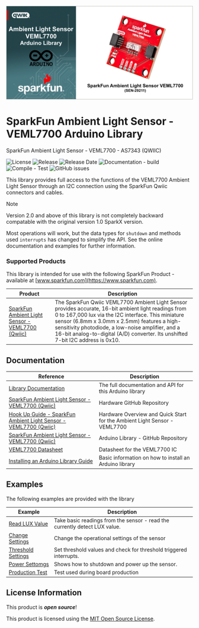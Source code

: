 ![SparkFun Ambient Light Sensor - VEML7700 Arduino Library](docs/images/gh-banner-2025-arduino-veml7700.png "SparkFun Ambient Light Sensor - VEML7700 Arduino Library]")

# SparkFun Ambient Light Sensor - VEML7700 Arduino Library

SparkFun Ambient Light Sensor - VEML7700 - AS7343 (QWIIC)

![License](https://img.shields.io/github/license/sparkfun/SparkFun_VEML7700_Arduino_Library)
![Release](https://img.shields.io/github/v/release/sparkfun/SparkFun_VEML7700_Arduino_Library)
![Release Date](https://img.shields.io/github/release-date/sparkfun/SparkFun_VEML7700_Arduino_Library)
![Documentation - build](https://img.shields.io/github/actions/workflow/status/sparkfun/SparkFun_VEML7700_Arduino_Library/build-deploy-ghpages.yml?label=doc%20build)
![Compile - Test](https://img.shields.io/github/actions/workflow/status/sparkfun/SparkFun_VEML7700_Arduino_Library/compile-sketch.yml?label=compile%20test)
![GitHub issues](https://img.shields.io/github/issues/sparkfun/SparkFun_VEML7700_Arduino_Library)


This library provides full access to the functions of the VEML7700 Ambient Light Sensor through an I2C connection using the SparkFun Qwiic connectors and cables. 

> [!NOTE]
> Version 2.0 and above of this library is not completely backward compatable with the original version 1.0 SparkX version. 
>
> Most operations will work, but the data types for `shutdown` and methods used `interrupts` has changed to simplify the API. See the online documentation and examples for further information.

### Supported Products
This library is intended for use with the following SparkFun Product - available at [www.sparkfun.com](https://www.sparkfun.com). 

| Product | Description|
|--|--|
|[SparkFun Ambient Light Sensor - VEML7700 (Qwiic)](https://www.sparkfun.com/sparkfun-ambient-light-sensor-veml7700-qwiic.html) | The SparkFun Qwiic VEML7700 Ambient Light Sensor provides accurate, 16-bit ambient light readings from 0 to 167,000 lux via the I2C interface. This miniature sensor (6.8mm x 3.0mm x 2.5mm) features a high-sensitivity photodiode, a low-noise amplifier, and a 16-bit analog-to-digital (A/D) converter. Its unshifted 7-bit I2C address is 0x10.|

## Documentation

|Reference | Description |
|---|---|
|[Library Documentation](https://docs.sparkfun.com/SparkFun_VEML7700_Arduino_Library/)| The full documentation and API for this Arduino library|
|[SparkFun Ambient Light Sensor - VEML7700 (Qwiic)](https://github.com/sparkfun/SparkFun_Ambient_Light_Sensor-VEML7700)| Hardware GitHub Repository|
|[Hook Up Guide - SparkFun Ambient Light Sensor - VEML7700 (Qwiic)](https://docs.sparkfun.com/SparkFun_Ambient_Light_Sensor-VEML7700/introduction/) | Hardware Overview and Quick Start for the Ambient Light Sensor - VEML7700|
|[SparkFun Ambient Light Sensor - VEML7700 (Qwiic)](https://github.com/sparkfun/SparkFun_VEML7700_Arduino_Library)| Arduino Library - GitHub Repository|
|[VEML7700 Datasheet](https://cdn.sparkfun.com/assets/a/2/b/a/4/VEML7700_Datasheet.pdf) | Datasheet for the VEML7700 IC|
|[Installing an Arduino Library Guide](https://learn.sparkfun.com/tutorials/installing-an-arduino-library)| Basic information on how to install an Arduino library|

## Examples

The following examples are provided with the library

| Example | Description |
|---|---|
|[Read LUX Value](examples/Example1_getLux/Example1_getLux.ino)| Take basic readings from the sensor - read the currently detect LUX value.|
|[Change Settings](examples/Example2_changeSettings/Example2_changeSettings.ino)| Change the operational settings of the sensor|
|[Threshold Settings](examples/Example3_threshold/Example3_threshold.ino)| Set threshold values and check for threshold triggered interrupts.|
|[Power Settomgs](examples/Example4_shutDown/Example4_shutDown.ino)| Shows how to shutdown and power up the sensor.|
|[Production Test](examples/Example5_ProductionTest/Example5_ProductionTest.ino)| Test used during board production |




## License Information

This product is ***open source***!

This product is licensed using the [MIT Open Source License](https://opensource.org/license/mit).

